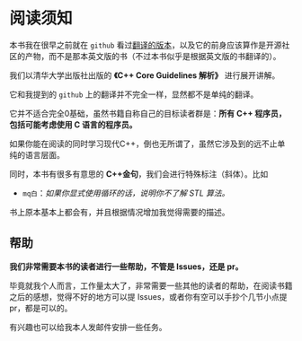 # 阅读须知

本书我在很早之前就在 `github` 看过[翻译的版本](https://github.com/lynnboy/CppCoreGuidelines-zh-CN)，以及它的前身应该算作是开源社区的产物，而不是那本英文版的书（不过本书似乎是根据英文版的书翻译的）。

我们以清华大学出版社出版的 **《C++ Core Guidelines 解析》** 进行展开讲解。

它和我提到的 `github` 上的翻译并不完全一样，显然都不是单纯的翻译。

它并不适合完全0基础，虽然书籍自称自己的目标读者群是：**所有 C++ 程序员，包括可能考虑使用 C 语言的程序员。**

如果你能在阅读的同时学习现代C++，倒也无所谓了，虽然它涉及到的远不止单纯的语言层面。

同时，本书有很多有意思的 **C++金句**，我们会进行特殊标注（斜体）。比如

- `mq白`：*如果你显式使用循环的话，说明你不了解 STL 算法。*

书上原本基本上都会有，并且根据情况增加我觉得需要的描述。

## 帮助

**我们非常需要本书的读者进行一些帮助，不管是 Issues，还是 pr。**

毕竟就我个人而言，工作量太大了，非常需要一些其他的读者的帮助，在阅读书籍之后的感想，觉得不好的地方可以提 Issues，或者你有空可以手抄个几节小点提 pr，都是可以的。

有兴趣也可以给我本人发邮件安排一些任务。